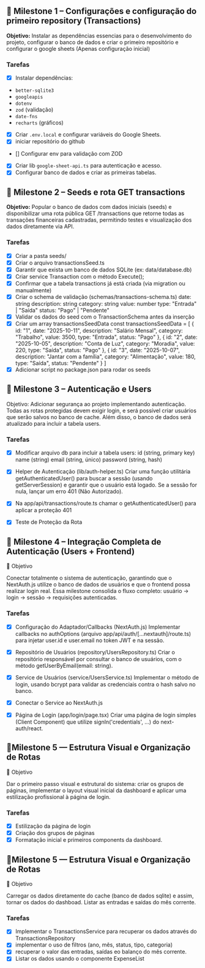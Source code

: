 ## 🧩 Milestone 1 – Configurações e configuração do primeiro repository (Transactions)

**Objetivo:** Instalar as dependências essencias para o desenvolvimento do projeto, configurar o banco de dados e criar o primeiro repositório e configurar o google sheets (Apenas configuração inicial)

### Tarefas

- [x] Instalar dependências:
- `better-sqlite3`
- `googleapis`
- `dotenv`
- `zod` (validação)
- `date-fns`
- `recharts` (gráficos)
- [x] Criar `.env.local` e configurar variáveis do Google Sheets.
- [x] iniciar repositório do github
- [] Configurar env para validação com ZOD
- [x] Criar lib `google-sheet-api.ts` para autenticação e acesso.
- [x] Configurar banco de dados e criar as primeiras tabelas.

## 🧩 Milestone 2 – Seeds e rota GET transactions

**Objetivo:** Popular o banco de dados com dados iniciais (seeds) e disponibilizar uma rota pública GET /transactions que retorne todas as transações financeiras cadastradas, permitindo testes e visualização dos dados diretamente via API.

### Tarefas

- [x] Criar a pasta seeds/
- [x] Criar o arquivo transactionsSeed.ts
- [x] Garantir que exista um banco de dados SQLite (ex: data/database.db)
- [x] Criar service Transaction com o método Execute();
- [x] Confirmar que a tabela transactions já está criada (via migration ou manualmente)
- [x] Criar o schema de validação (schemas/transactions-schema.ts)
      date: string
      description: string
      category: string
      value: number
      type: "Entrada" | "Saída"
      status: "Pago" | "Pendente"
- [x] Validar os dados do seed com o TransactionSchema antes da inserção
- [x] Criar um array transactionsSeedData
      const transactionsSeedData = [
      {
      id: "1",
      date: "2025-10-11",
      description: "Salário Mensal",
      category: "Trabalho",
      value: 3500,
      type: "Entrada",
      status: "Pago"
      },
      {
      id: "2",
      date: "2025-10-05",
      description: "Conta de Luz",
      category: "Moradia",
      value: 220,
      type: "Saída",
      status: "Pago"
      },
      {
      id: "3",
      date: "2025-10-07",
      description: "Jantar com a família",
      category: "Alimentação",
      value: 180,
      type: "Saída",
      status: "Pendente"
      }
      ]
- [x] Adicionar script no package.json para rodar os seeds

## 🧩 Milestone 3 – Autenticação e Users

Objetivo:
Adicionar segurança ao projeto implementando autenticação. Todas as rotas protegidas devem exigir login, e será possível criar usuários que serão salvos no banco de cache. Além disso, o banco de dados será atualizado para incluir a tabela users.

### Tarefas

- [x] Modificar arquivo db para incluir a tabela users:
  id (string, primary key)
  name (string)
  email (string, único)
  password (string, hash)

- [x] Helper de Autenticação (lib/auth-helper.ts)
  Criar uma função utilitária getAuthenticatedUser() para buscar a sessão (usando getServerSession) e garantir que o usuário está logado.
  Se a sessão for nula, lançar um erro 401 (Não Autorizado).
- [x] Na app/api/transactions/route.ts chamar o getAuthenticatedUser() para aplicar a proteção 401
- [x] Teste de Proteção da Rota


## 🧩 Milestone 4 – Integração Completa de Autenticação (Users + Frontend)

🎯 Objetivo

Conectar totalmente o sistema de autenticação, garantindo que o NextAuth.js utilize o banco de dados de usuários e que o frontend possa realizar login real.
Essa milestone consolida o fluxo completo: usuário → login → sessão → requisições autenticadas.

### Tarefas

- [x] Configuração do Adaptador/Callbacks (NextAuth.js)
    Implementar callbacks no authOptions (arquivo app/api/auth/[...nextauth]/route.ts) para injetar user.id e user.email no token JWT e na sessão.

- [x] Repositório de Usuários (repository/UsersRepository.ts)
Criar o repositório responsável por consultar o banco de usuários, com o método getUserByEmail(email: string).

- [x] Service de Usuários (service/UsersService.ts)
      Implementar o método de login, usando bcrypt para validar as credenciais contra o hash salvo no banco.
- [x] Conectar  o Service ao NextAuth.js

- [x] Página de Login (app/login/page.tsx)
     Criar uma página de login simples (Client Component) que utilize signIn('credentials', ...) do next-auth/react.

## 🧩Milestone 5 — Estrutura Visual e Organização de Rotas

🎯 Objetivo 

Dar o primeiro passo visual e estrutural do sistema: criar os grupos de páginas, implementar o layout visual inicial da dashboard e aplicar uma estilização profissional à página de login.

### Tarefas

- [x] Estilização da página de login
- [x] Criação dos grupos de páginas
- [x] Formatação inicial e primeiros components da dashboard.

## 🧩Milestone 5 — Estrutura Visual e Organização de Rotas

🎯 Objetivo 

Carregar os dados diretamente do cache (banco de dados sqlite) e assim, tornar os dados do dashboad.
Listar as entradas e saídas do mês corrente.


### Tarefas
- [x] Implementar o TransactionsService para recuperar os dados através do TransactionsRepository
- [x] implementar o uso de filtros (ano, mês, status, tipo, categoria)
- [x] recuperar o valor das entradas, saídas  eo balanço do mês corrente.
- [x] Listar os dados usando o componente ExpenseList
